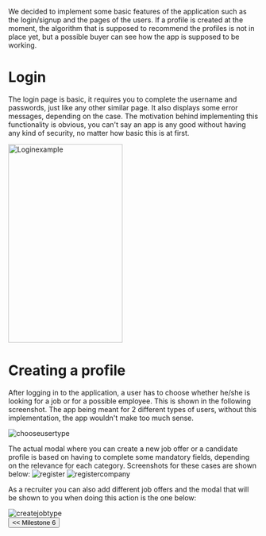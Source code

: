 We decided to implement some basic features of the application such as the login/signup and the pages of the users. If a profile is created at the moment, the algorithm that is supposed to recommend the profiles is not in place yet, but a possible buyer can see how the app is supposed to be working.

# Login

The login page is basic, it requires you to complete the username and passwords, just like any other similar page. It also displays some error messages, depending on the case. The motivation behind implementing this functionality is obvious, you can't say an app is any good without having any kind of security, no matter how basic this is at first.

<div id='soloImg'>
    <img src="/connect.github.io/images/MVP/login.png" alt="Loginexample" height="400" width="230">
<div>

# Creating a profile

After logging in to the application, a user has to choose whether he/she is looking for a job or for a possible employee. This is shown in the following screenshot. The app being meant for 2 different types of users, without this implementation, the app wouldn't make too much sense.

<div id="soloImg">
  <img src="/connect.github.io/images/Choose user type.png" alt="chooseusertype" >
</div>


The actual modal where you can create a new job offer or a candidate profile is based on having to complete some mandatory fields, depending on the relevance for each category. Screenshots for these cases are shown below:
<img src="/connect.github.io/images/Register.png" alt="register" >
<img src="/connect.github.io/images/Register company.png" alt="registercompany" >

As a recruiter you can also add different job offers and the modal that will be shown to you when doing this action is the one below:
<div id="soloImg">
  <img src="/connect.github.io/images/Create job type.png" alt="createjobtype" >
</div>


<div style="display:inline; float:left">
<input type="button" class="button" value="<< Milestone 6" onclick="window.location.href='milestone6.html'" />
</div>
